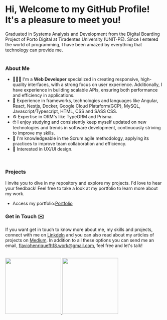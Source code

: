 # Hi, Welcome to my GitHub Profile! It's a pleasure to meet you!

<div>
   Graduated in Systems Analysis and Development from the Digital Boarding Project of Porto Digital at Tiradentes University (UNIT-PE). Since I entered the world of programming, I have been amazed by everything that technology can provide me.
</div>
<br>

### About Me

- 🧑🏾‍💻 I'm a **Web Developer** specialized in creating responsive, high-quality interfaces, with a strong focus on user experience. Additionally, I have experience in building scalable APIs, ensuring both performance and efficiency in applications.
- 📌 Experience in frameworks, technologies and languages like Angular, React, Nestjs, Docker, Google Cloud Plataform(GCP), MySQL, Javascript/Typescript, HTML, CSS and SASS CSS.
- ⚙️ Expertise in ORM's like TypeORM and Prisma.
- 🤓 I enjoy studying and consistently keep myself updated on new technologies and trends in software development, continuously striving to improve my skills.
- 📕 I'm knowledgeable in the Scrum agile methodology, applying its practices to improve team collaboration and efficiency.
- 🎨 Interested in UX/UI design.
<br>

### Projects
I invite you to dive in my repository and explore my projects. I'd love to hear your feedback! Feel free to take a look at my portfolio to learn more about my work.

- Access my portfolio:<a target="_blank" href="https://flaviohenrique.netlify.app/">Portfolio</a>

### Get in Touch ✉️
If you want get in touch to know more about me, my skills and projects, connect with me on <a target="_blank" href="https://www.linkedin.com/in/flaviohfsilva/">Linkdeln</a> and you can also read about my articles of projects on <a target="_blank" href="https://medium.com/@flaviohenriquefh18">Medium</a>. In addition to all these options you can send me an email, <a href="mailto:seuemail@example.com">flaviohenriquefh18.work@gmail.com</a>, feel free and let's talk!

<br>

<div align="start">
   <div> <a href="https://github.com/flaviohfsilva">
   <img height="178em" src="https://github-readme-stats-sigma-five.vercel.app/api/top-langs/?username=flaviohfsilva&layout=compact&langs_count=7&theme=gruvbox"/>
   <img height="178em" src="https://github-readme-stats-sigma-five.vercel.app/api?username=flaviohfsilva&show_icons=true&theme=gruvbox"/>
   </div>
</div>

<!--<div style="display: inline_block"><br>
   <img height="40" width="40" src="https://cdn.jsdelivr.net/gh/devicons/devicon@latest/icons/angular/angular-original.svg" />
   <img height="40" width="40" src="https://cdn.jsdelivr.net/gh/devicons/devicon@latest/icons/sass/sass-original.svg" />
   <img height="40" width="40" src="https://cdn.jsdelivr.net/gh/devicons/devicon@latest/icons/nestjs/nestjs-original.svg" />
   <img height="40" width="40" src="https://cdn.jsdelivr.net/gh/devicons/devicon@latest/icons/docker/docker-original.svg" />
   <img height="40" width="40" src="https://cdn.jsdelivr.net/gh/devicons/devicon@latest/icons/googlecloud/googlecloud-original.svg" />
</div>
-->


